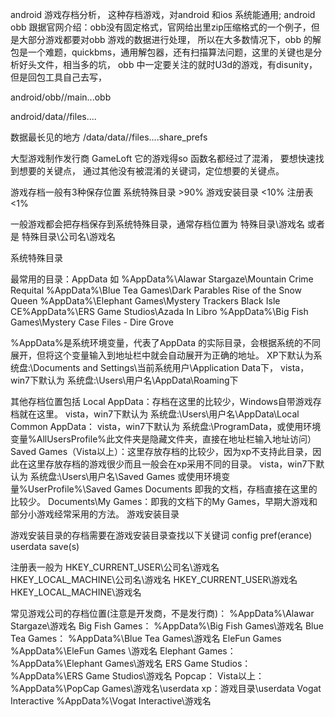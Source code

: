 android 游戏存档分析，
这种存档游戏，对android 和ios 系统能通用;
android obb 
跟据官网介绍：obb没有固定格式，官网给出里zip压缩格式的一个例子，但是大部分游戏都要对obb 游戏的数据进行处理，
所以在大多数情况下，obb 的解包是一个难题，quickbms，通用解包器，还有扫描算法问题，这里的关键也是分析好头文件，相当多的坑，
obb 中一定要关注的就时U3d的游戏，有disunity，但是回包工具自己去写，

android/obb/<PackageName>/main.<VersionCode>.<PackageName>.obb

android/data/<PackageName>/files....

数据最长见的地方
/data/data/<PackageName>/files....share_prefs


大型游戏制作发行商
GameLoft
它的游戏得so 函数名都经过了混淆，
要想快速找到想要的关键点，
通过其他没有被混淆的关键词，定位想要的关键点。


游戏存档一般有3种保存位置
系统特殊目录 >90%
游戏安装目录 <10%
注册表 <1%

一般游戏都会把存档保存到系统特殊目录，通常存档位置为
特殊目录\游戏名
或者是
特殊目录\公司名\游戏名

系统特殊目录

最常用的目录：AppData 
如
%AppData%\Alawar Stargaze\Mountain Crime Requital
%AppData%\Blue Tea Games\Dark Parables Rise of the Snow Queen
%AppData%\Elephant Games\Mystery Trackers Black Isle CE%AppData%\ERS Game Studios\Azada In Libro
%AppData%\Big Fish Games\Mystery Case Files - Dire Grove

%AppData%是系统环境变量，代表了AppData 的实际目录，会根据系统的不同展开，但将这个变量输入到地址栏中就会自动展开为正确的地址。
XP下默认为系统盘:\Documents and Settings\当前系统用户\Application Data下，
vista，win7下默认为 系统盘:\Users\用户名\AppData\Roaming下

其他存档位置包括
Local AppData：存档在这里的比较少，Windows自带游戏存档就在这里。
vista，win7下默认为 系统盘:\Users\用户名\AppData\Local
Common AppData：
vista，win7下默认为  系统盘:\ProgramData，或使用环境变量%AllUsersProfile%此文件夹是隐藏文件夹，直接在地址栏输入地址访问）
Saved Games（Vista以上）：这里存放存档的比较少，因为xp不支持此目录，因此在这里存放存档的游戏很少而且一般会在xp采用不同的目录。
vista，win7下默认为  系统盘:\Users\用户名\Saved Games 或使用环境变量%UserProfile%\Saved Games
Documents 即我的文档，存档直接在这里的比较少。
Documents\My Games：即我的文档下的My Games，早期大游戏和部分小游戏经常采用的方法。
游戏安装目录

游戏安装目录的存档需要在游戏安装目录查找以下关键词
config
pref(erance)
userdata
save(s)

注册表一般为
HKEY_CURRENT_USER\公司名\游戏名
HKEY_LOCAL_MACHINE\公司名\游戏名
HKEY_CURRENT_USER\游戏名
HKEY_LOCAL_MACHINE\游戏名 


常见游戏公司的存档位置(注意是开发商，不是发行商)：
%AppData%\Alawar Stargaze\游戏名
Big Fish Games：
%AppData%\Big Fish Games\游戏名
Blue Tea Games：
%AppData%\Blue Tea Games\游戏名
EleFun Games
%AppData%\EleFun Games \游戏名 
Elephant Games：
%AppData%\Elephant Games\游戏名
ERS Game Studios：
%AppData%\ERS Game Studios\游戏名
Popcap：
Vista以上：%AppData%\PopCap Games\游戏名\userdata
xp：游戏目录\userdata 
Vogat Interactive
%AppData%\Vogat Interactive\游戏名
